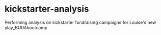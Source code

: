 # kickstarter-analysis
Performing analysis on kickstarter fundraising campaigns for Louise's new play_BUDAbootcamp
